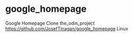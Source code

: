 # google_homepage
Google Homepage Clone
the_odin_project
https://github.com/JosefTinagan/google_homepage
Linux
